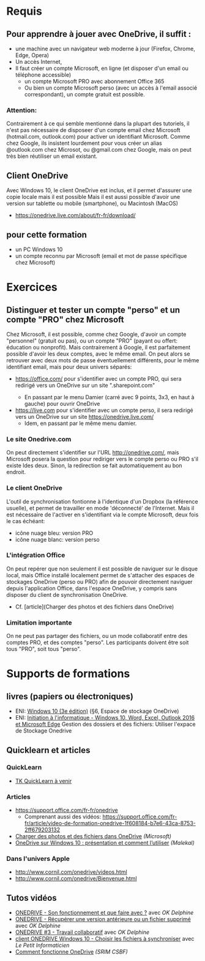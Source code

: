 # Requis
## Pour apprendre à jouer avec OneDrive, il suffit :
* une machine avec un navigateur web moderne à jour (Firefox, Chrome, Edge, Opera)
* Un accès Internet, 
* Il faut créer un compte Microsoft, en ligne (et disposer d'un email ou téléphone accessible)
  * un compte Microsoft PRO avec abonnement Office 365
  * Ou bien un compte Microsoft perso (avec un accès à l'email associé correspondant), un compte gratuit est possible.

### Attention: 
Contrairement à ce qui semble mentionné dans la plupart des tutoriels, il n'est pas nécessaire de disposeer d'un compte email chez Microsoft (hotmail.com, outlook.com) pour activer un identifiant Microsoft. Comme chez Google, ils insistent lourdement pour vous créer un alias @outlook.com chez Microsot, ou @gmail.com chez Google, mais on peut très bien réutiliser un email existant.

## Client OneDrive
Avec Windows 10, le client OneDrive est inclus, et il permet d'assurer une copie locale mais il est possible
Mais il est aussi possible d'avoir une version sur tablette ou mobile (smartphone), ou Macintosh (MacOS)
* https://onedrive.live.com/about/fr-fr/download/

## pour cette formation
* un PC Windows 10
* un compte reconnu par Microsoft (email et mot de passe spécifique chez Microsoft)

# Exercices
## Distinguer et tester un compte "perso" et un compte "PRO" chez Microsoft
Chez Microsoft, il est possible, comme chez Google, d'avoir un compte "personnel" (gratuit ou pas), ou un compte "PRO" (payant ou offert: éducation ou nonprofit). Mais contrairement à Google, il est parfaitement possible d'avoir les deux comptes, avec le même email. On peut alors se retrouver avec deux mots de passe éventuellement différents, pour le même identifiant email, mais pour deux univers séparés:
* https://office.com/ pour s'identifier avec un compte PRO, qui sera redirigé vers un OneDrive sur un site "<MonDomaine>.sharepoint.com"
  * En passant par le menu Damier (carré avec 9 points, 3x3, en haut à gauche) pour ouvrir OneDrive
* https://live.com pour s'identifier avec un compte perso, il sera redirigé vers un OneDrive sur un site https://onedrive.live.com/
  * Idem, en passant par le même menu damier.
### Le site Onedrive.com
On peut directement s'identifier sur l'URL http://onedrive.com/, mais Microsoft posera la question pour rediriger vers le compte perso ou PRO s'il existe ldes deux. Sinon, la redirection se fait automatiquement au bon endroit.
### Le client OneDrive
L'outil de synchronisation fontionne à l'identique d'un Dropbox (la référence usuelle), et permet de travailler en mode 'déconnecté' de l'Internet. Mais il est nécessaire de l'activer en s'identifiant via le compte Microsoft, deux fois le cas échéant:
* icône nuage bleu: version PRO
* icône nuage blanc: version perso 
### L'intégration Office
On peut repérer que non seulement il est possible de naviguer sur le disque local, mais Office installé localement permet de s'attacher des espaces de stockages OneDrive (perso ou PRO) afin de pouvoir directement naviguer depuis l'application Office, dans l'espace OneDrive, y compris sans disposer du client de synchronisation OneDrive.
* Cf. [article](Charger des photos et des fichiers dans OneDrive)
### Limitation importante
On ne peut pas partager des fichiers, ou un mode collaboratif entre des comptes PRO, et des comptes "perso". Les participants doivent être soit tous "PRO", soit tous "perso".

# Supports de formations
## livres (papiers ou électroniques)
* ENI: [Windows 10 (3e édition)](https://www.editions-eni.fr/livre/windows-10-3e-edition-inclus-fall-creators-update-9782409012105) (§6, Espace de stockage OneDrive)
* ENI: [Initiation à l'informatique - Windows 10, Word, Excel, Outlook 2016 et Microsoft Edge]() Gestion des dossiers et des fichiers: Utiliser l'expace de Stockage Onedrive

## Quicklearn et articles
### QuickLearn
* [TK QuickLearn à venir]()
### Articles
* https://support.office.com/fr-fr/onedrive
  * Comprenant aussi des vidéos: https://support.office.com/fr-fr/article/video-de-formation-onedrive-1f608184-b7e6-43ca-8753-2ff679203132
* [Charger des photos et des fichiers dans OneDrive](https://support.office.com/fr-fr/article/charger-des-photos-et-des-fichiers-dans-onedrive-b00ad3fe-6643-4b16-9212-de00ef02b586) _(Microsoft)_
* [OneDrive sur Windows 10 : présentation et comment l’utiliser](https://www.malekal.com/onedrive-sur-windows-10) _(Malekal)_
### Dans l'univers Apple
* http://www.cornil.com/onedrive/videos.html
* http://www.cornil.com/onedrive/Bienvenue.html
  
## Tutos vidéos
* [ONEDRIVE - Son fonctionnement et que faire avec ?](https://youtu.be/lrLY7GIblWY) avec _OK Delphine_
* [ONEDRIVE - Récupérer une version antérieure ou un fichier supprimé](https://youtu.be/WqAb2GufCU0) avec _OK Delphine_
* [ONEDRIVE #3 - Travail collaboratif](https://youtu.be/L4Z24Oq2qGk) avec _OK Delphine_
* [client ONEDRIVE Windows 10 - Choisir les fichiers à synchroniser](https://youtu.be/pDX4KRMyLyU?t=352) avec _Le Petit Informaticien_
* [Comment fonctionne OneDrive](https://youtu.be/DQI3KZkg64w) _(SRIM CSBF)_
